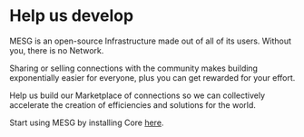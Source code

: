 # Help us develop

MESG is an open-source Infrastructure made out of all of its users. Without you, there is no Network.

Sharing or selling connections with the community makes building exponentially easier for everyone, plus you can get rewarded for your effort. 

Help us build our Marketplace of connections so we can collectively accelerate the creation of efficiencies and solutions for the world.

Start using MESG by installing Core [here](start-here/installing-core.md). 

